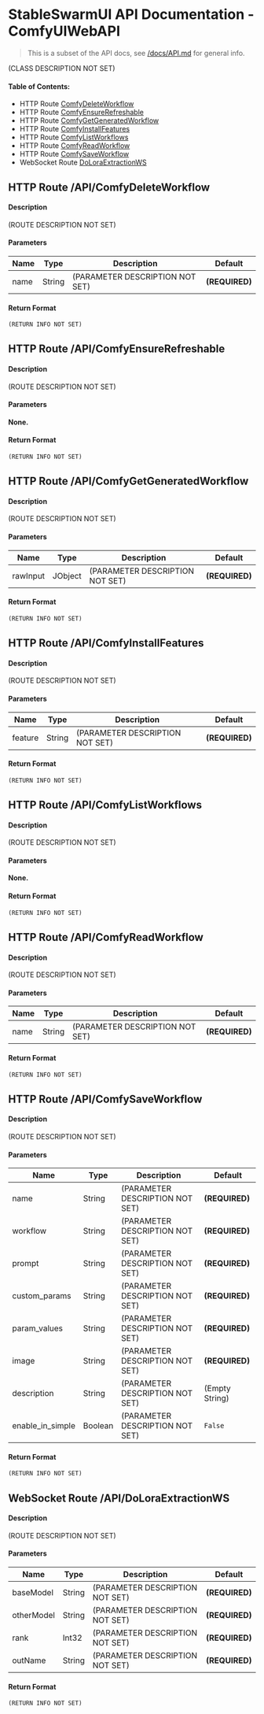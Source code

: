 # StableSwarmUI API Documentation - ComfyUIWebAPI

> This is a subset of the API docs, see [/docs/API.md](/docs/API.md) for general info.

(CLASS DESCRIPTION NOT SET)

#### Table of Contents:

- HTTP Route [ComfyDeleteWorkflow](#http-route-apicomfydeleteworkflow)
- HTTP Route [ComfyEnsureRefreshable](#http-route-apicomfyensurerefreshable)
- HTTP Route [ComfyGetGeneratedWorkflow](#http-route-apicomfygetgeneratedworkflow)
- HTTP Route [ComfyInstallFeatures](#http-route-apicomfyinstallfeatures)
- HTTP Route [ComfyListWorkflows](#http-route-apicomfylistworkflows)
- HTTP Route [ComfyReadWorkflow](#http-route-apicomfyreadworkflow)
- HTTP Route [ComfySaveWorkflow](#http-route-apicomfysaveworkflow)
- WebSocket Route [DoLoraExtractionWS](#websocket-route-apidoloraextractionws)

## HTTP Route /API/ComfyDeleteWorkflow

#### Description

(ROUTE DESCRIPTION NOT SET)

#### Parameters

| Name | Type | Description | Default |
| --- | --- | --- | --- |
| name | String | (PARAMETER DESCRIPTION NOT SET) | **(REQUIRED)** |

#### Return Format

```js
(RETURN INFO NOT SET)
```

## HTTP Route /API/ComfyEnsureRefreshable

#### Description

(ROUTE DESCRIPTION NOT SET)

#### Parameters

**None.**

#### Return Format

```js
(RETURN INFO NOT SET)
```

## HTTP Route /API/ComfyGetGeneratedWorkflow

#### Description

(ROUTE DESCRIPTION NOT SET)

#### Parameters

| Name | Type | Description | Default |
| --- | --- | --- | --- |
| rawInput | JObject | (PARAMETER DESCRIPTION NOT SET) | **(REQUIRED)** |

#### Return Format

```js
(RETURN INFO NOT SET)
```

## HTTP Route /API/ComfyInstallFeatures

#### Description

(ROUTE DESCRIPTION NOT SET)

#### Parameters

| Name | Type | Description | Default |
| --- | --- | --- | --- |
| feature | String | (PARAMETER DESCRIPTION NOT SET) | **(REQUIRED)** |

#### Return Format

```js
(RETURN INFO NOT SET)
```

## HTTP Route /API/ComfyListWorkflows

#### Description

(ROUTE DESCRIPTION NOT SET)

#### Parameters

**None.**

#### Return Format

```js
(RETURN INFO NOT SET)
```

## HTTP Route /API/ComfyReadWorkflow

#### Description

(ROUTE DESCRIPTION NOT SET)

#### Parameters

| Name | Type | Description | Default |
| --- | --- | --- | --- |
| name | String | (PARAMETER DESCRIPTION NOT SET) | **(REQUIRED)** |

#### Return Format

```js
(RETURN INFO NOT SET)
```

## HTTP Route /API/ComfySaveWorkflow

#### Description

(ROUTE DESCRIPTION NOT SET)

#### Parameters

| Name | Type | Description | Default |
| --- | --- | --- | --- |
| name | String | (PARAMETER DESCRIPTION NOT SET) | **(REQUIRED)** |
| workflow | String | (PARAMETER DESCRIPTION NOT SET) | **(REQUIRED)** |
| prompt | String | (PARAMETER DESCRIPTION NOT SET) | **(REQUIRED)** |
| custom_params | String | (PARAMETER DESCRIPTION NOT SET) | **(REQUIRED)** |
| param_values | String | (PARAMETER DESCRIPTION NOT SET) | **(REQUIRED)** |
| image | String | (PARAMETER DESCRIPTION NOT SET) | **(REQUIRED)** |
| description | String | (PARAMETER DESCRIPTION NOT SET) | (Empty String) |
| enable_in_simple | Boolean | (PARAMETER DESCRIPTION NOT SET) | `False` |

#### Return Format

```js
(RETURN INFO NOT SET)
```

## WebSocket Route /API/DoLoraExtractionWS

#### Description

(ROUTE DESCRIPTION NOT SET)

#### Parameters

| Name | Type | Description | Default |
| --- | --- | --- | --- |
| baseModel | String | (PARAMETER DESCRIPTION NOT SET) | **(REQUIRED)** |
| otherModel | String | (PARAMETER DESCRIPTION NOT SET) | **(REQUIRED)** |
| rank | Int32 | (PARAMETER DESCRIPTION NOT SET) | **(REQUIRED)** |
| outName | String | (PARAMETER DESCRIPTION NOT SET) | **(REQUIRED)** |

#### Return Format

```js
(RETURN INFO NOT SET)
```

